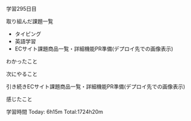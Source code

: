 学習295日目

取り組んだ課題一覧

- タイピング
- 英語学習
- ECサイト課題商品一覧・詳細機能PR準備(デプロイ先での画像表示)

わかったこと

次にやること

引き続きECサイト課題商品一覧・詳細機能PR準備(デプロイ先での画像表示)

感じたこと

学習時間 Today: 6h15m Total:1724h20m